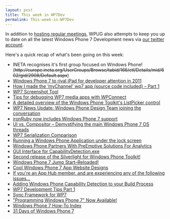 ```yaml
---
layout: post
title: This week in WP7Dev
permalink: This-week-in-WP7Dev
---
```


In addition to [hosting regular meetings](https://mrlacey.github.io/winappsldn/meetings.html), WPUG also attempts to keep you up to date on all the latest Windows Phone 7 Development news via [our twitter account](http://x.com/winappsldn).

Here's a quick recap of what's been going on this week:

* INETA recognises it's first group focused on Windows Phone! (~~http&#58;&#47;&#47;europe.ineta.org/UserGroups/Browse/tabid/166/ctl/Details/mid/602/gid/2908/Default.aspx~~)
* [Windows Phone 7 to rival iPad for developer attention in 2011](http://bit.ly/aY6PNW)
* [How I made the ‘myChannel' wp7 app (source code included) – Part 1](http://bit.ly/9xz4sA)
* [WP7 Screenshot Tool](http://bit.ly/bNZBSf)
* [Tips for debugging WP7 media apps with WPConnect](http://bit.ly/cHh3ln)
* [A detailed overview of the Windows Phone Toolkit's ListPicker control](http://bit.ly/cccPCM)
* [WP7 News Update: Windows Phone Design Team joining the conversation](http://ow.ly/19MXjn)
* [ironRuby now includes Windows Phone 7 support](http://bit.ly/c94UCN)
* [UI vs. Compositor – Demystifying the main Windows Phone 7 OS threads](http://bit.ly/aYocQj)
* [WP7 Serialization Comparison](http://bit.ly/9EBS9Y)
* [Running a Windows Phone Application under the lock screen](http://bit.ly/aWiNjy)
* [Windows Phone Partners With PreEmptive Solutions For Analytics](http://bit.ly/aWUahH)
* [GUI Interface for CapabilityDetection.exe](http://bit.ly/cELyTJ)
* [Second release of the Silverlight for Windows Phone Toolkit!](http://bit.ly/9FxivP)
* [Windows Phone 7 Jump Start–Reloaded!](http://bit.ly/cQzZxD)
* [Cool Windows Phone 7 App Website Designs](http://bit.ly/ddjVlj)
* [If you're an App Hub member, and are experiencing any of the following issues...](http://bit.ly/9dq0A5)
* [Adding Windows Phone Capability Detection to your Build Process](http://bit.ly/cAA5sO)
* [WP7 Development Tips Part 1](http://bit.ly/afxBaB)
* [Sync Framework for WP7](http://bit.ly/cZInru)
* ["Programming Windows Phone 7" Now Available!](http://bit.ly/bpSz8s)
* [Windows Phone 7 How-To Index](http://bit.ly/9JuqlC)
* [31 Days of Windows Phone 7](http://bit.ly/9E2sXF)
